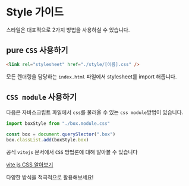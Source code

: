 # Style 가이드

스타일은 대표적으로 2가지 방법을 사용하실 수 있습니다.

## pure `CSS` 사용하기

```html
<link rel="stylesheet" href="./style/[이름].css" />
```

모든 렌더링을 담당하는 `index.html` 파일에서 stylesheet를 import 해줍니다.

## `CSS module` 사용하기

다음은 자바스크립트 파일에서 `css`를 불러올 수 있는 `css module`방법이 있습니다.

```js
import boxStyle from "./box.module.css"

const box = document.querySlector(".box")
box.classList.add(boxStyle.box)
```

공식 `vitejs` 문서에서 `CSS` 방법론에 대해 알아볼 수 있습니다

[vite js CSS 알아보기](https://vitejs-kr.github.io/guide/features.html#css)

다양한 방식을 적극적으로 활용해보세요!
